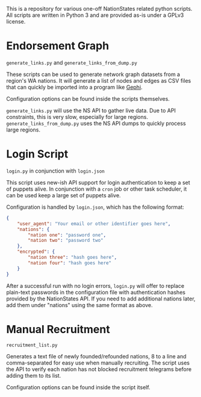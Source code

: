 This is a repository for various one-off NationStates related python scripts. All scripts are written in Python 3 and are provided as-is under a GPLv3 license.

# Endorsement Graph

`generate_links.py` and `generate_links_from_dump.py`

These scripts can be used to generate network graph datasets from a region's WA 
nations. It will generate a list of nodes and edges as CSV files that can quickly be imported into a program like
[Gephi](http://gephi.org/).

Configuration options can be found inside the scripts themselves.

`generate_links.py` will use the NS API to gather live data. Due to API constraints, this is very slow, especially for
large regions. `generate_links_from_dump.py` uses the NS API dumps to quickly process large regions.

# Login Script

`login.py` in conjunction with `login.json`

This script uses new-ish API support for login authentication to keep a set of puppets alive. In conjunction with a `cron` job or other task scheduler, it can be used keep a large set of puppets alive.

Configuration is handled by `login.json`, which has the following format:

```json
{
    "user_agent": "Your email or other identifier goes here",
    "nations": {
        "nation one": "password one",
        "nation two": "password two"
    },
    "encrypted": {
        "nation three": "hash goes here",
        "nation four": "hash goes here"
    }
}
``` 

After a successful run with no login errors, `login.py` will offer to replace plain-text passwords in the configuration file with authentication hashes provided by the NationStates API. If you need to add additional nations later, add them under "nations" using the same format as above.

# Manual Recruitment

`recruitment_list.py`

Generates a text file of newly founded/refounded nations, 8 to a line and comma-separated for easy use when manually recruiting. The script uses the API to verify each nation has not blocked recruitment telegrams before adding them to its list.

Configuration options can be found inside the script itself.
